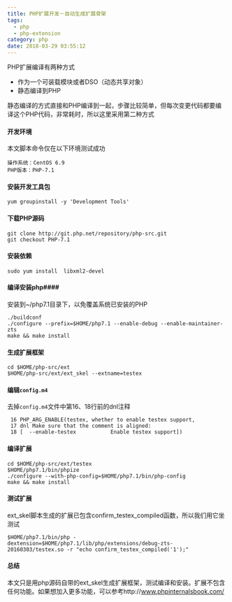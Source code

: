 ```yaml
---
title: PHP扩展开发－自动生成扩展骨架
tags:
  - php
  - php-extension
category: php
date: 2018-03-29 03:55:12
---
```

PHP扩展编译有两种方式

- 作为一个可装载模块或者DSO（动态共享对象）
- 静态编译到PHP

静态编译的方式直接和PHP编译到一起，步骤比较简单，但每次变更代码都要编译这个PHP代码，非常耗时，所以这里采用第二种方式

#### 开发环境
本文脚本命令仅在以下环境测试成功
```shell
操作系统：CentOS 6.9
PHP版本：PHP-7.1
```

#### 安装开发工具包

```shell
yum groupinstall -y 'Development Tools'
```
<!--more-->
#### 下载PHP源码

```shell
git clone http://git.php.net/repository/php-src.git
git checkout PHP-7.1
```

#### 安装依赖

```shell
sudo yum install  libxml2-devel
```

#### 编译安装php####
安装到~/php7.1目录下，以免覆盖系统已安装的PHP
```shell
./buildconf
./configure --prefix=$HOME/php7.1 --enable-debug --enable-maintainer-zts
make && make install
```

#### 生成扩展框架

```shell
cd $HOME/php-src/ext
$HOME/php-src/ext/ext_skel --extname=testex
```

#### 编辑`config.m4`

去掉`config.m4`文件中第16、18行前的dnl注释

```shell
 16 PHP_ARG_ENABLE(testex, whether to enable testex support,
 17 dnl Make sure that the comment is aligned:
 18 [  --enable-testex           Enable testex support])
```

#### 编译扩展

```shell
cd $HOME/php-src/ext/testex
$HOME/php7.1/bin/phpize
./configure --with-php-config=$HOME/php7.1/bin/php-config
make && make install
```

#### 测试扩展

ext_skel脚本生成的扩展已包含confirm_testex_compiled函数，所以我们用它坐测试

```shell
$HOME/php7.1/bin/php -dextension=$HOME/php7.1/lib/php/extensions/debug-zts-20160303/testex.so -r "echo confirm_testex_compiled('1');"
```

#### 总结

本文只是用php源码自带的ext_skel生成扩展框架，测试编译和安装。扩展不包含任何功能。如果想加入更多功能，可以参考http://www.phpinternalsbook.com/